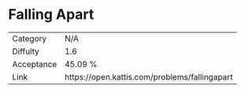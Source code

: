 # Falling Apart

<table>
    <tr>
        <td>Category</td>
        <td>N/A</td>
    </tr>
    <tr>
        <td>Diffulty</td>
        <td>1.6</td>
    </tr>
    <tr>
        <td>Acceptance</td>
        <td>45.09 %</td>
    </tr>
    <tr>
        <td>Link</td>
        <td>https://open.kattis.com/problems/fallingapart</td>
    </tr>
</table>
